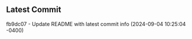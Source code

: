 
## Latest Commit
fb9dc07 - Update README with latest commit info (2024-09-04 10:25:04 -0400) <Yunxi-Zhou>
